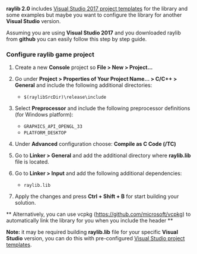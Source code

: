 **raylib 2.0** includes [Visual Studio 2017 project templates](https://github.com/raysan5/raylib/tree/master/projects/VS2017) for the library and some examples but maybe you want to configure the library for another **Visual Studio** version.

Assuming you are using **Visual Studio 2017** and you downloaded raylib from **github** you can easily follow this step by step guide.

### Configure raylib game project

1. Create a new **Console** project so **File > New > Project...**

2. Go under **Project > Properties of Your Project Name... > C/C++ > General** and include the following additional directories:
    - `$(raylibSrcDir)\release\include`

3. Select **Preprocessor** and include the following preprocessor definitions (for Windows platform):
    - `GRAPHICS_API_OPENGL_33`
    - `PLATFORM_DESKTOP`

4. Under **Advanced** configuration choose: **Compile as C Code (/TC)**

5. Go to **Linker > General** and add the additional directory where **raylib.lib** file is located.

6. Go to **Linker > Input** and add the following additional dependencies:
    - `raylib.lib`

7. Apply the changes and press **Ctrl + Shift + B** for start building your solution.

** Alternatively, you can use vcpkg (https://github.com/microsoft/vcpkg) to automatically link the library for you when you include the header **

**Note:** it may be required building **raylib.lib** file for your specific **Visual Studio** version, you can do this with pre-configured [Visual Studio project templates](https://github.com/raysan5/raylib/tree/master/projects/).